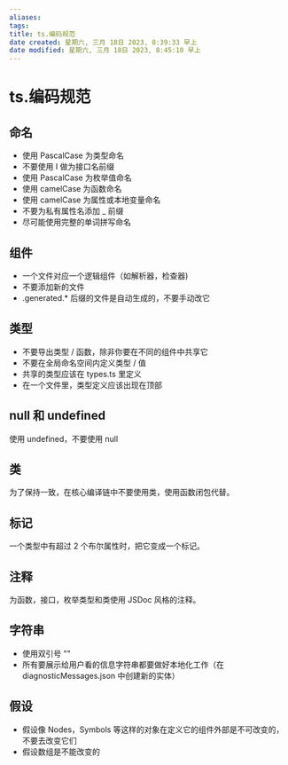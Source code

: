```yaml
---
aliases: 
tags: 
title: ts.编码规范
date created: 星期六, 三月 18日 2023, 8:39:33 早上
date modified: 星期六, 三月 18日 2023, 8:45:10 早上
---
```


# ts.编码规范

## 命名

- 使用 PascalCase 为类型命名
- 不要使用 I 做为接口名前缀
- 使用 PascalCase 为枚举值命名
- 使用 camelCase 为函数命名
- 使用 camelCase 为属性或本地变量命名
- 不要为私有属性名添加 _ 前缀
- 尽可能使用完整的单词拼写命名

## 组件

- 一个文件对应一个逻辑组件（如解析器，检查器)
- 不要添加新的文件
- .generated.* 后缀的文件是自动生成的，不要手动改它

## 类型

- 不要导出类型 / 函数，除非你要在不同的组件中共享它
- 不要在全局命名空间内定义类型 / 值
- 共享的类型应该在 types.ts 里定义
- 在一个文件里，类型定义应该出现在顶部

## null 和 undefined

使用 undefined，不要使用 null

## 类

为了保持一致，在核心编译链中不要使用类，使用函数闭包代替。

## 标记

一个类型中有超过 2 个布尔属性时，把它变成一个标记。

## 注释

为函数，接口，枚举类型和类使用 JSDoc 风格的注释。

## 字符串

- 使用双引号 ""
- 所有要展示给用户看的信息字符串都要做好本地化工作（在 diagnosticMessages.json 中创建新的实体）

## 假设

- 假设像 Nodes，Symbols 等这样的对象在定义它的组件外部是不可改变的，不要去改变它们
- 假设数组是不能改变的
